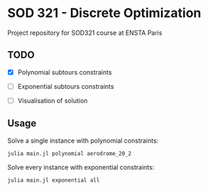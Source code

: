 # SOD 321 - Discrete Optimization

Project repository for SOD321 course at ENSTA Paris

## TODO

- [x] Polynomial subtours constraints
- [ ] Exponential subtours constraints
- [ ] Visualisation of solution


## Usage

Solve a single instance with polynomial constraints:

```bash
julia main.jl polynomial aerodrome_20_2
```

Solve every instance with exponential constraints:

```bash
julia main.jl exponential all
```
